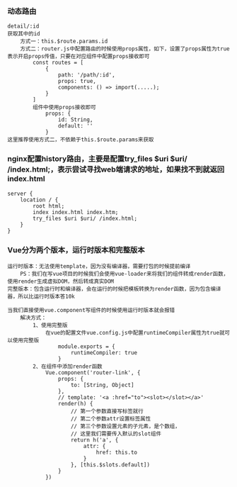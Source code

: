 ### 动态路由
    detail/:id
    获取其中的id
        方式一：this.$route.params.id
        方式二：router.js中配置路由的时候使用props属性，如下，设置了props属性为true表示开启props传值，只要在对应组件中配置props接收即可
            const routes = [
                {
                    path: '/path/:id',
                    props: true,
                    components: () => import(.....);
                }
            ]
            组件中使用props接收即可
                props: {
                    id: String,
                    default: ''
                }
    这里推荐使用方式二，不依赖于this.$route.params来获取


### nginx配置history路由，主要是配置try_files $uri $uri/ /index.html;，表示尝试寻找web端请求的地址，如果找不到就返回index.html
    server {
        location / {
            root html;
            index index.html index.htm;
            try_files $uri $uri/ /index.html;
        } 
    }

### Vue分为两个版本，运行时版本和完整版本
    运行时版本：无法使用template，因为没有编译器，需要打包的时候提前编译
        PS：我们在写vue项目的时候我们会使用vue-loader来将我们的组件转成render函数，使用render生成虚拟DOM，然后转成真实DOM
    完整版本：包含运行时和编译器，会在运行的时候把模板转换为render函数，因为包含编译器，所以比运行时版本答10k

    当我们直接使用vue.component写组件的时候使用运行时版本就会报错
        解决方式：
            1、使用完整版
                在vue的配置文件vue.config.js中配置runtimeCompiler属性为true就可以使用完整版
                    module.exports = {
                        runtimeCompiler: true
                    }
            2、在组件中添加render函数
                Vue.component('router-link', {
                    props: {
                        to: [String, Object]
                    },
                    // template: '<a :href="to"><slot></slot></a>'
                    render(h) {
                        // 第一个参数直接写标签就行
                        // 第二个参数attr设置标签属性
                        // 第三个参数设置元素的子元素，是个数组，
                        // 这里我们需要传入默认的slot组件
                        return h('a', {
                            attr: {
                                href: this.to
                            }
                        }, [this.$slots.default])
                    }
                })
    